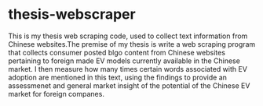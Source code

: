 # thesis-webscraper
This is my thesis web scraping code, used to collect text information from Chinese websites.The premise of my thesis is write a web scraping program that collects consumer posted blgo content from Chinese websites pertaining to foreign made EV models currently available in the Chinese market. I then measure how many times certain words associated with EV adoption are mentioned in this text, using the findings to provide an assessmenet and general market insight of the potential of the Chinese EV market for foreign companes.
